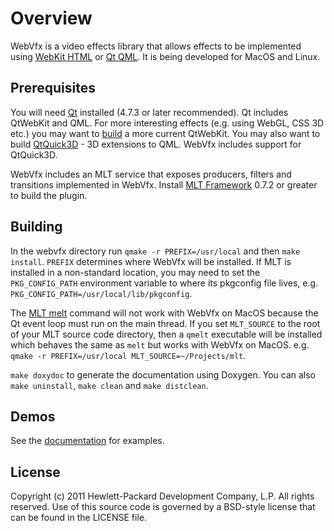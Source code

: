# Overview

WebVfx is a video effects library that allows effects to be implemented using [WebKit HTML](http://trac.webkit.org/wiki/QtWebKit) or [Qt QML](http://doc.qt.nokia.com/latest/qtquick.html). It is being developed for MacOS and Linux.

## Prerequisites

You will need [Qt](http://qt.nokia.com/downloads/) installed (4.7.3 or later recommended). Qt includes QtWebKit and QML. For more interesting effects (e.g. using WebGL, CSS 3D etc.) you may want to [build](http://trac.webkit.org/wiki/QtWebKit#BuildInstructions) a more current QtWebKit.
You may also want to build [QtQuick3D](http://doc.qt.nokia.com/qt-quick3d-snapshot/index.html) - 3D extensions to QML. WebVfx includes support for QtQuick3D.

WebVfx includes an MLT service that exposes producers, filters and transitions implemented in WebVfx. Install [MLT Framework](http://www.mltframework.org/) 0.7.2 or greater to build the plugin.

## Building

In the webvfx directory run `qmake -r PREFIX=/usr/local` and then `make install`. `PREFIX` determines where WebVfx will be installed. If MLT is installed in a non-standard location, you may need to set the `PKG_CONFIG_PATH` environment variable to where its pkgconfig file lives, e.g. `PKG_CONFIG_PATH=/usr/local/lib/pkgconfig`.

The [MLT melt](http://www.mltframework.org/twiki/bin/view/MLT/MltMelt) command will not work with WebVfx on MacOS because the Qt event loop must run on the main thread. If you set `MLT_SOURCE` to the root of your MLT source code directory, then a `qmelt` executable will be installed which behaves the same as `melt` but works with WebVfx on MacOS. e.g. `qmake -r PREFIX=/usr/local MLT_SOURCE=~/Projects/mlt`.

`make doxydoc` to generate the documentation using Doxygen.
You can also `make uninstall`, `make clean` and `make distclean`.

## Demos

See the [documentation](http://www.mltframework.org/doxygen/webvfx/) for examples.

## License

Copyright (c) 2011 Hewlett-Packard Development Company, L.P. All rights reserved.
Use of this source code is governed by a BSD-style license that can be
found in the LICENSE file.
